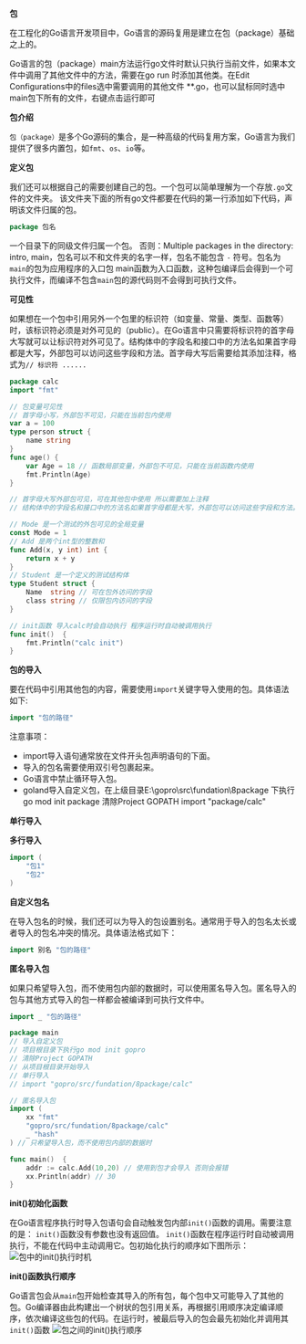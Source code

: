 **包**

在工程化的Go语言开发项目中，Go语言的源码复用是建立在包（package）基础之上的。

Go语言的包（package）main方法运行go文件时默认只执行当前文件，如果本文件中调用了其他文件中的方法，需要在go run 时添加其他类。在Edit Configurations中的files选中需要调用的其他文件 **.go，也可以鼠标同时选中main包下所有的文件，右键点击运行即可

**包介绍**

`包（package）`是多个Go源码的集合，是一种高级的代码复用方案，Go语言为我们提供了很多内置包，如`fmt`、`os`、`io`等。

**定义包**

我们还可以根据自己的需要创建自己的包。一个包可以简单理解为一个存放`.go`文件的文件夹。 该文件夹下面的所有go文件都要在代码的第一行添加如下代码，声明该文件归属的包。

```go
package 包名
```

 一个目录下的同级文件归属一个包。 否则：Multiple packages in the directory: intro, main，包名可以不和文件夹的名字一样，包名不能包含 `-` 符号。包名为`main`的包为应用程序的入口包 main函数为入口函数，这种包编译后会得到一个可执行文件，而编译不包含`main`包的源代码则不会得到可执行文件。

**可见性**

如果想在一个包中引用另外一个包里的标识符（如变量、常量、类型、函数等）时，该标识符必须是对外可见的（public）。在Go语言中只需要将标识符的首字母大写就可以让标识符对外可见了。结构体中的字段名和接口中的方法名如果首字母都是大写，外部包可以访问这些字段和方法。首字母大写后需要给其添加注释，格式为`// 标识符 ......`

```go
package calc
import "fmt"

// 包变量可见性
// 首字母小写，外部包不可见，只能在当前包内使用
var a = 100
type person struct {
	name string
}
func age() {
	var Age = 18 // 函数局部变量，外部包不可见，只能在当前函数内使用
	fmt.Println(Age)
}

// 首字母大写外部包可见，可在其他包中使用 所以需要加上注释
// 结构体中的字段名和接口中的方法名如果首字母都是大写，外部包可以访问这些字段和方法。

// Mode 是一个测试的外包可见的全局变量
const Mode = 1
// Add 是两个int型的整数和
func Add(x, y int) int {
	return x + y
}
// Student 是一个定义的测试结构体
type Student struct {
	Name  string // 可在包外访问的字段
	class string // 仅限包内访问的字段
}

// init函数 导入calc时会自动执行 程序运行时自动被调用执行
func init()  {
	fmt.Println("calc init")
}
```

**包的导入**

要在代码中引用其他包的内容，需要使用`import`关键字导入使用的包。具体语法如下:

```go
import "包的路径"
```

注意事项：

- import导入语句通常放在文件开头包声明语句的下面。
- 导入的包名需要使用双引号包裹起来。
- Go语言中禁止循环导入包。
- goland导入自定义包，在上级目录E:\gopro\src\fundation\8package 下执行 go mod init package  清除Project GOPATH  import "package/calc"

**单行导入**

**多行导入**

```go
import (
    "包1"
    "包2"
)
```

**自定义包名**

在导入包名的时候，我们还可以为导入的包设置别名。通常用于导入的包名太长或者导入的包名冲突的情况。具体语法格式如下：

```go
import 别名 "包的路径"
```

**匿名导入包**

如果只希望导入包，而不使用包内部的数据时，可以使用匿名导入包。匿名导入的包与其他方式导入的包一样都会被编译到可执行文件中。

```go
import _ "包的路径"
```

```go
package main
// 导入自定义包
// 项目根目录下执行go mod init gopro
// 清除Project GOPATH
// 从项目根目录开始导入
// 单行导入
// import "gopro/src/fundation/8package/calc"

// 匿名导入包
import (
	xx "fmt"
	"gopro/src/fundation/8package/calc"
	_ "hash"
) // 只希望导入包，而不使用包内部的数据时

func main()  {
	addr := calc.Add(10,20) // 使用到包才会导入 否则会报错
	xx.Println(addr) // 30
}
```

**init()初始化函数**

在Go语言程序执行时导入包语句会自动触发包内部`init()`函数的调用。需要注意的是： `init()`函数没有参数也没有返回值。 `init()`函数在程序运行时自动被调用执行，不能在代码中主动调用它。包初始化执行的顺序如下图所示： ![包中的init()执行时机](https://www.liwenzhou.com/images/Go/package/init01.png)

**init()函数执行顺序**

Go语言包会从`main`包开始检查其导入的所有包，每个包中又可能导入了其他的包。Go编译器由此构建出一个树状的包引用关系，再根据引用顺序决定编译顺序，依次编译这些包的代码。在运行时，被最后导入的包会最先初始化并调用其`init()`函数 ![包之间的init()执行顺序](https://www.liwenzhou.com/images/Go/package/init02.png)
